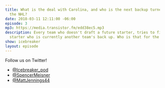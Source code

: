 ```yaml
---
title: What is the deal with Carolina, and who is the next backup turned starter in
  the NHL?
date: 2018-03-11 12:11:00 -06:00
episode: 3
mp3: https://media.transistor.fm/edd38ec5.mp3
description: Every team who doesn't draft a future starter, tries to find the next
  starter who is currently another team's back up. Who is that for the 2018-2019 season?
show: icebreaker
layout: episode
---
```


Follow us on Twitter!

* [@Icebreaker_pod](https://twitter.com/icebreaker_pod)
* [@SpencerMeisner](https://twitter.com/spencermeisner)
* [@MattJennings44](https://twitter.com/mattjennings44)
